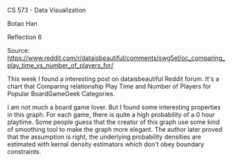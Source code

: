 CS 573 - Data Visualization

Botao Han

Reflection 6

Source: https://www.reddit.com/r/dataisbeautiful/comments/swg5el/oc_comparing_play_time_vs_number_of_players_for/

This week I found a interesting post on dataisbeautiful Reddit forum. It's a chart that Comparing relationship Play Time and Number of Players for Popular BoardGameGeek Categories.

I am not much a board game lover. But I found some interesting properties in this graph. For each game, there is quite a high probability of a 0 hour playtime. Some people guess that the creator of this graph use some kind of smoothing tool to make the graph more elegant. The author later proved that the assumption is right, the underlying probability densities are estimated with kernal density estimators which don't obey boundary constraints. 
